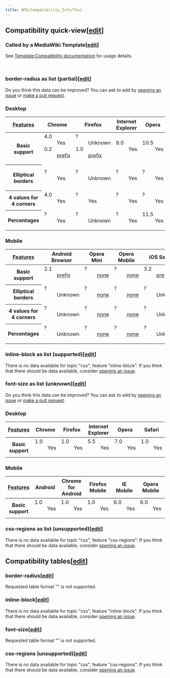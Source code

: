 ```yaml
---
title: WPD/Compatibility_Info/Test
---
```

<h2><span class="mw-headline" id="Compatibility_quick-view">Compatibility quick-view</span><span class="mw-editsection"><span class="mw-editsection-bracket">[</span><a href="/w/index.php?title=WPD:Compatibility_Info/Test&amp;action=edit&amp;section=1" title="Edit section: Compatibility quick-view">edit</a><span class="mw-editsection-bracket">]</span></span></h2>
<h3><span class="mw-headline" id="Called_by_a_MediaWiki_Template">Called by a MediaWiki Template</span><span class="mw-editsection"><span class="mw-editsection-bracket">[</span><a href="/w/index.php?title=WPD:Compatibility_Info/Test&amp;action=edit&amp;section=2" title="Edit section: Called by a MediaWiki Template">edit</a><span class="mw-editsection-bracket">]</span></span></h3>
<p>See <a rel="nofollow" class="external text" href="http://docs.webplatform.org/wiki/Template:Compatibility">Template:Compatibility documentation</a> for usage details.
</p><p><br>
</p>
<h3><span class="mw-headline" id="border-radius_as_list_.28partial.29">border-radius as list (partial)</span><span class="mw-editsection"><span class="mw-editsection-bracket">[</span><a href="/w/index.php?title=WPD:Compatibility_Info/Test&amp;action=edit&amp;section=3" title="Edit section: border-radius as list (partial)">edit</a><span class="mw-editsection-bracket">]</span></span></h3>
<p>
<!--esi
<esi:include src="http://docs.webplatform.org/w/index.php?title=Special:Compatables&amp;topic=css&amp;feature=border-radius&amp;format=table&amp;foresi=1" ttl="3600" />
-->
<esi:remove>
<nowiki></nowiki></esi:remove></p><div class="compat-parent compat-ng compat-border-radius compat-topic-css" data-comment="Generated on 2015-07-31T14:40:13-04:00" data-hash="a8e7c80f2847d4e535554f187d96d175" data-timestamp="Fri, 13 Mar 2015 15:55:22 GMT" data-cachekey="wpwiki:compatables:table:css:border-radius" data-source="https://docs.webplatform.org/compat/data.json" data-jsonselect=":root .css .border-radius" data-feature="border-radius" data-topic="css" data-canonical="/wiki/Special:Compatables?format=table&amp;feature=border-radius&amp;topic=css">Do you think this data can be improved? You can ask to add by <a href="https://github.com/webplatform/compatibility-data/issues/new?title=Please+improve+data+for+topic%3A+css%2C+feature%3A+border-radius&amp;labels=missing&amp;body=Insert+description+here">opening an issue</a> or <a href="https://github.com/webplatform/compatibility-data">make a pull request</a>.<section data-browser-type="desktop"><h3 id="Desktop">Desktop</h3><table class="compat-table compatibility"><thead><tr><th><abbr title="Desktop browser border-radius feature support">Features</abbr></th><th>Chrome</th><th>Firefox</th><th>Internet Explorer</th><th>Opera</th><th>Safari</th></tr></thead><tbody><tr><th>Basic support</th><td><dl><dt>4.0</dt><dd>Yes</dd><dt>0.2</dt><dd><abbr title="Requires script polyfill library to work" class="compat-prefix prefix">prefix</abbr></dd></dl></td><td><dl><dt title="Version unknown" class="compat-shaded">?</dt><dd><abbr class="compat-shaded">Unknown</abbr></dd><dt>1.0</dt><dd><abbr title="Requires script polyfill library to work" class="compat-prefix prefix">prefix</abbr></dd></dl></td><td><dl><dt>9.0</dt><dd>Yes</dd></dl></td><td><dl><dt>10.5</dt><dd>Yes</dd></dl></td><td><dl><dt>5.0</dt><dd>Yes</dd><dt>3.0</dt><dd><abbr title="Requires script polyfill library to work" class="compat-prefix prefix">prefix</abbr></dd></dl></td></tr><tr><th>Elliptical borders</th><td><dl><dt title="Version unknown" class="compat-shaded">?</dt><dd>Yes</dd></dl></td><td><dl><dt title="Version unknown" class="compat-shaded">?</dt><dd><abbr class="compat-shaded">Unknown</abbr></dd></dl></td><td><dl><dt title="Version unknown" class="compat-shaded">?</dt><dd>Yes</dd></dl></td><td><dl><dt title="Version unknown" class="compat-shaded">?</dt><dd>Yes</dd></dl></td><td><dl><dt title="Version unknown" class="compat-shaded">?</dt><dd>Partial support</dd></dl></td></tr><tr><th>4 values for 4 corners</th><td><dl><dt>4.0</dt><dd>Yes</dd></dl></td><td><dl><dt title="Version unknown" class="compat-shaded">?</dt><dd>Yes</dd></dl></td><td><dl><dt title="Version unknown" class="compat-shaded">?</dt><dd>Yes</dd></dl></td><td><dl><dt title="Version unknown" class="compat-shaded">?</dt><dd>Yes</dd></dl></td><td><dl><dt>5.0</dt><dd>Yes</dd></dl></td></tr><tr><th>Percentages</th><td><dl><dt title="Version unknown" class="compat-shaded">?</dt><dd>Yes</dd></dl></td><td><dl><dt title="Version unknown" class="compat-shaded">?</dt><dd><abbr class="compat-shaded">Unknown</abbr></dd></dl></td><td><dl><dt title="Version unknown" class="compat-shaded">?</dt><dd>Yes</dd></dl></td><td><dl><dt>11.5</dt><dd>Yes</dd></dl></td><td><dl><dt>5.1</dt><dd>Yes</dd></dl></td></tr></tbody></table></section><section data-browser-type="mobile"><h3 id="Mobile">Mobile</h3><table class="compat-table compatibility"><thead><tr><th><abbr title="Mobile browser border-radius feature support">Features</abbr></th><th>Android Browser</th><th>Opera Mini</th><th>Opera Mobile</th><th>iOS Safari</th></tr></thead><tbody><tr><th>Basic support</th><td><dl><dt>2.1</dt><dd><abbr title="Requires script polyfill library to work" class="compat-prefix prefix">prefix</abbr></dd></dl></td><td><dl><dt title="Version unknown" class="compat-shaded">?</dt><dd><abbr title="No support, or disabled by default" class="compat-shaded">none</abbr></dd></dl></td><td><dl><dt title="Version unknown" class="compat-shaded">?</dt><dd><abbr title="No support, or disabled by default" class="compat-shaded">none</abbr></dd></dl></td><td><dl><dt>3.2</dt><dd><abbr title="Requires script polyfill library to work" class="compat-prefix prefix">prefix</abbr></dd></dl></td></tr><tr><th>Elliptical borders</th><td><dl><dt title="Version unknown" class="compat-shaded">?</dt><dd><abbr class="compat-shaded">Unknown</abbr></dd></dl></td><td><dl><dt title="Version unknown" class="compat-shaded">?</dt><dd><abbr title="No support, or disabled by default" class="compat-shaded">none</abbr></dd></dl></td><td><dl><dt title="Version unknown" class="compat-shaded">?</dt><dd><abbr title="No support, or disabled by default" class="compat-shaded">none</abbr></dd></dl></td><td><dl><dt title="Version unknown" class="compat-shaded">?</dt><dd><abbr class="compat-shaded">Unknown</abbr></dd></dl></td></tr><tr><th>4 values for 4 corners</th><td><dl><dt title="Version unknown" class="compat-shaded">?</dt><dd><abbr class="compat-shaded">Unknown</abbr></dd></dl></td><td><dl><dt title="Version unknown" class="compat-shaded">?</dt><dd><abbr title="No support, or disabled by default" class="compat-shaded">none</abbr></dd></dl></td><td><dl><dt title="Version unknown" class="compat-shaded">?</dt><dd><abbr title="No support, or disabled by default" class="compat-shaded">none</abbr></dd></dl></td><td><dl><dt title="Version unknown" class="compat-shaded">?</dt><dd><abbr class="compat-shaded">Unknown</abbr></dd></dl></td></tr><tr><th>Percentages</th><td><dl><dt title="Version unknown" class="compat-shaded">?</dt><dd><abbr class="compat-shaded">Unknown</abbr></dd></dl></td><td><dl><dt title="Version unknown" class="compat-shaded">?</dt><dd><abbr title="No support, or disabled by default" class="compat-shaded">none</abbr></dd></dl></td><td><dl><dt title="Version unknown" class="compat-shaded">?</dt><dd><abbr title="No support, or disabled by default" class="compat-shaded">none</abbr></dd></dl></td><td><dl><dt title="Version unknown" class="compat-shaded">?</dt><dd><abbr class="compat-shaded">Unknown</abbr></dd></dl></td></tr></tbody></table></section></div>


<p></p>
<h3><span class="mw-headline" id="inline-block_as_list_.28supported.29">inline-block as list (supported)</span><span class="mw-editsection"><span class="mw-editsection-bracket">[</span><a href="/w/index.php?title=WPD:Compatibility_Info/Test&amp;action=edit&amp;section=4" title="Edit section: inline-block as list (supported)">edit</a><span class="mw-editsection-bracket">]</span></span></h3>
<p>
<!--esi
<esi:include src="http://docs.webplatform.org/w/index.php?title=Special:Compatables&amp;topic=css&amp;feature=inline-block&amp;format=table&amp;foresi=1" ttl="3600" />
-->
<esi:remove>
<nowiki></nowiki></esi:remove></p><div class="compat-parent compat-ng compat-inline-block compat-topic-css" data-comment="Generated on 2015-07-31T14:40:13-04:00" data-hash="a8e7c80f2847d4e535554f187d96d175" data-timestamp="Fri, 13 Mar 2015 15:55:22 GMT" data-cachekey="wpwiki:compatables:table:css:inline-block" data-source="https://docs.webplatform.org/compat/data.json" data-jsonselect=":root .css .inline-block" data-feature="inline-block" data-topic="css" data-canonical="/wiki/Special:Compatables?format=table&amp;feature=inline-block&amp;topic=css"><div class="note"><p>There is no data available for topic "css", feature "inline-block". If you think that there should be data available, consider <a href="https://github.com/webplatform/compatibility-data/issues/new?title=No+data+available+for+topic%3A+css%2C+feature%3A+inline-block&amp;labels=missing&amp;body=Insert+details+here">opening an issue</a>.</p></div></div>


<p></p>
<h3><span class="mw-headline" id="font-size_as_list_.28unknown.29">font-size as list (unknown)</span><span class="mw-editsection"><span class="mw-editsection-bracket">[</span><a href="/w/index.php?title=WPD:Compatibility_Info/Test&amp;action=edit&amp;section=5" title="Edit section: font-size as list (unknown)">edit</a><span class="mw-editsection-bracket">]</span></span></h3>
<p>
<!--esi
<esi:include src="http://docs.webplatform.org/w/index.php?title=Special:Compatables&amp;topic=css&amp;feature=font-size&amp;format=table&amp;foresi=1" ttl="3600" />
-->
<esi:remove>
<nowiki></nowiki></esi:remove></p><div class="compat-parent compat-ng compat-font-size compat-topic-css" data-comment="Generated on 2015-07-31T14:40:13-04:00" data-hash="a8e7c80f2847d4e535554f187d96d175" data-timestamp="Fri, 13 Mar 2015 15:55:22 GMT" data-cachekey="wpwiki:compatables:table:css:font-size" data-source="https://docs.webplatform.org/compat/data.json" data-jsonselect=":root .css .font-size" data-feature="font-size" data-topic="css" data-canonical="/wiki/Special:Compatables?format=table&amp;feature=font-size&amp;topic=css">Do you think this data can be improved? You can ask to add by <a href="https://github.com/webplatform/compatibility-data/issues/new?title=Please+improve+data+for+topic%3A+css%2C+feature%3A+font-size&amp;labels=missing&amp;body=Insert+description+here">opening an issue</a> or <a href="https://github.com/webplatform/compatibility-data">make a pull request</a>.<section data-browser-type="desktop"><h3 id="Desktop-2">Desktop</h3><table class="compat-table compatibility"><thead><tr><th><abbr title="Desktop browser font-size feature support">Features</abbr></th><th>Chrome</th><th>Firefox</th><th>Internet Explorer</th><th>Opera</th><th>Safari</th></tr></thead><tbody><tr><th>Basic support</th><td><dl><dt>1.0</dt><dd>Yes</dd></dl></td><td><dl><dt>1.0</dt><dd>Yes</dd></dl></td><td><dl><dt>5.5</dt><dd>Yes</dd></dl></td><td><dl><dt>7.0</dt><dd>Yes</dd></dl></td><td><dl><dt>1.0</dt><dd>Yes</dd></dl></td></tr></tbody></table></section><section data-browser-type="mobile"><h3 id="Mobile-2">Mobile</h3><table class="compat-table compatibility"><thead><tr><th><abbr title="Mobile browser font-size feature support">Features</abbr></th><th>Android</th><th>Chrome for Android</th><th>Firefox Mobile</th><th>IE Mobile</th><th>Opera Mobile</th><th>Safari Mobile</th></tr></thead><tbody><tr><th>Basic support</th><td><dl><dt>1.0</dt><dd>Yes</dd></dl></td><td><dl><dt>1.0</dt><dd>Yes</dd></dl></td><td><dl><dt>1.0</dt><dd>Yes</dd></dl></td><td><dl><dt>6.0</dt><dd>Yes</dd></dl></td><td><dl><dt>6.0</dt><dd>Yes</dd></dl></td><td><dl><dt>1.0</dt><dd>Yes</dd></dl></td></tr></tbody></table></section></div>


<p></p>
<h3><span class="mw-headline" id="css-regions_as_list_.28unsupported.29">css-regions as list (unsupported)</span><span class="mw-editsection"><span class="mw-editsection-bracket">[</span><a href="/w/index.php?title=WPD:Compatibility_Info/Test&amp;action=edit&amp;section=6" title="Edit section: css-regions as list (unsupported)">edit</a><span class="mw-editsection-bracket">]</span></span></h3>
<p>
<!--esi
<esi:include src="http://docs.webplatform.org/w/index.php?title=Special:Compatables&amp;topic=css&amp;feature=css-regions&amp;format=table&amp;foresi=1" ttl="3600" />
-->
<esi:remove>
<nowiki></nowiki></esi:remove></p><div class="compat-parent compat-ng compat-css-regions compat-topic-css" data-comment="Generated on 2015-07-31T14:40:13-04:00" data-hash="a8e7c80f2847d4e535554f187d96d175" data-timestamp="Fri, 13 Mar 2015 15:55:22 GMT" data-cachekey="wpwiki:compatables:table:css:css-regions" data-source="https://docs.webplatform.org/compat/data.json" data-jsonselect=":root .css .css-regions" data-feature="css-regions" data-topic="css" data-canonical="/wiki/Special:Compatables?format=table&amp;feature=css-regions&amp;topic=css"><div class="note"><p>There is no data available for topic "css", feature "css-regions". If you think that there should be data available, consider <a href="https://github.com/webplatform/compatibility-data/issues/new?title=No+data+available+for+topic%3A+css%2C+feature%3A+css-regions&amp;labels=missing&amp;body=Insert+details+here">opening an issue</a>.</p></div></div>


<p></p>
<h2><span class="mw-headline" id="Compatibility_tables">Compatibility tables</span><span class="mw-editsection"><span class="mw-editsection-bracket">[</span><a href="/w/index.php?title=WPD:Compatibility_Info/Test&amp;action=edit&amp;section=7" title="Edit section: Compatibility tables">edit</a><span class="mw-editsection-bracket">]</span></span></h2>
<h3><span class="mw-headline" id="border-radius">border-radius</span><span class="mw-editsection"><span class="mw-editsection-bracket">[</span><a href="/w/index.php?title=WPD:Compatibility_Info/Test&amp;action=edit&amp;section=8" title="Edit section: border-radius">edit</a><span class="mw-editsection-bracket">]</span></span></h3>
<p>
<!--esi
<esi:include src="http://docs.webplatform.org/w/index.php?title=Special:Compatables&amp;topic=css&amp;feature=border-radius&amp;format=&amp;foresi=1" ttl="3600" />
-->
<esi:remove>
<nowiki></nowiki></esi:remove></p><div class="compat-parent compat-ng compat-border-radius compat-topic-css" data-comment="Generated on 2015-07-31T14:40:13-04:00" data-hash="a8e7c80f2847d4e535554f187d96d175" data-timestamp="Fri, 13 Mar 2015 15:55:22 GMT" data-cachekey="wpwiki:compatables::css:border-radius" data-source="https://docs.webplatform.org/compat/data.json" data-jsonselect=":root .css .border-radius" data-feature="border-radius" data-topic="css" data-canonical="/wiki/Special:Compatables?format=table&amp;feature=border-radius&amp;topic=css"><div class="note"><p>Requested table format "" is not supported.</p></div></div>


<p></p>
<h3><span class="mw-headline" id="inline-block">inline-block</span><span class="mw-editsection"><span class="mw-editsection-bracket">[</span><a href="/w/index.php?title=WPD:Compatibility_Info/Test&amp;action=edit&amp;section=9" title="Edit section: inline-block">edit</a><span class="mw-editsection-bracket">]</span></span></h3>
<p>
<!--esi
<esi:include src="http://docs.webplatform.org/w/index.php?title=Special:Compatables&amp;topic=css&amp;feature=inline-block&amp;format=&amp;foresi=1" ttl="3600" />
-->
<esi:remove>
<nowiki></nowiki></esi:remove></p><div class="compat-parent compat-ng compat-inline-block compat-topic-css" data-comment="Generated on 2015-07-31T14:40:13-04:00" data-hash="a8e7c80f2847d4e535554f187d96d175" data-timestamp="Fri, 13 Mar 2015 15:55:22 GMT" data-cachekey="wpwiki:compatables::css:inline-block" data-source="https://docs.webplatform.org/compat/data.json" data-jsonselect=":root .css .inline-block" data-feature="inline-block" data-topic="css" data-canonical="/wiki/Special:Compatables?format=table&amp;feature=inline-block&amp;topic=css"><div class="note"><p>There is no data available for topic "css", feature "inline-block". If you think that there should be data available, consider <a href="https://github.com/webplatform/compatibility-data/issues/new?title=No+data+available+for+topic%3A+css%2C+feature%3A+inline-block&amp;labels=missing&amp;body=Insert+details+here">opening an issue</a>.</p></div></div>


<p></p>
<h3><span class="mw-headline" id="font-size">font-size</span><span class="mw-editsection"><span class="mw-editsection-bracket">[</span><a href="/w/index.php?title=WPD:Compatibility_Info/Test&amp;action=edit&amp;section=10" title="Edit section: font-size">edit</a><span class="mw-editsection-bracket">]</span></span></h3>
<p>
<!--esi
<esi:include src="http://docs.webplatform.org/w/index.php?title=Special:Compatables&amp;topic=css&amp;feature=font-size&amp;format=&amp;foresi=1" ttl="3600" />
-->
<esi:remove>
<nowiki></nowiki></esi:remove></p><div class="compat-parent compat-ng compat-font-size compat-topic-css" data-comment="Generated on 2015-07-31T14:40:13-04:00" data-hash="a8e7c80f2847d4e535554f187d96d175" data-timestamp="Fri, 13 Mar 2015 15:55:22 GMT" data-cachekey="wpwiki:compatables::css:font-size" data-source="https://docs.webplatform.org/compat/data.json" data-jsonselect=":root .css .font-size" data-feature="font-size" data-topic="css" data-canonical="/wiki/Special:Compatables?format=table&amp;feature=font-size&amp;topic=css"><div class="note"><p>Requested table format "" is not supported.</p></div></div>


<p></p>
<h3><span class="mw-headline" id="css-regions_.28unsupported.29">css-regions (unsupported)</span><span class="mw-editsection"><span class="mw-editsection-bracket">[</span><a href="/w/index.php?title=WPD:Compatibility_Info/Test&amp;action=edit&amp;section=11" title="Edit section: css-regions (unsupported)">edit</a><span class="mw-editsection-bracket">]</span></span></h3>
<p>
<!--esi
<esi:include src="http://docs.webplatform.org/w/index.php?title=Special:Compatables&amp;topic=css&amp;feature=css-regions&amp;format=&amp;foresi=1" ttl="3600" />
-->
<esi:remove>
<nowiki></nowiki></esi:remove></p><div class="compat-parent compat-ng compat-css-regions compat-topic-css" data-comment="Generated on 2015-07-31T14:40:13-04:00" data-hash="a8e7c80f2847d4e535554f187d96d175" data-timestamp="Fri, 13 Mar 2015 15:55:22 GMT" data-cachekey="wpwiki:compatables::css:css-regions" data-source="https://docs.webplatform.org/compat/data.json" data-jsonselect=":root .css .css-regions" data-feature="css-regions" data-topic="css" data-canonical="/wiki/Special:Compatables?format=table&amp;feature=css-regions&amp;topic=css"><div class="note"><p>There is no data available for topic "css", feature "css-regions". If you think that there should be data available, consider <a href="https://github.com/webplatform/compatibility-data/issues/new?title=No+data+available+for+topic%3A+css%2C+feature%3A+css-regions&amp;labels=missing&amp;body=Insert+details+here">opening an issue</a>.</p></div></div>
